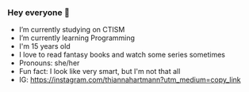### Hey everyone 👋

- I’m currently studying on CTISM
- I’m currently learning Programming
- I'm 15 years old
- I love to read fantasy books and watch some series sometimes
- Pronouns: she/her
- Fun fact: I look like very smart, but I'm not that all 
- IG: https://instagram.com/thiannahartmann?utm_medium=copy_link

<!--
**tia-ana/tia-ana** is a ✨ _special_ ✨ repository because its `README.md` (this file) appears on your GitHub profile.

